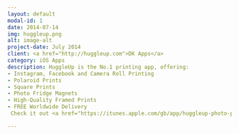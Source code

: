 ```yaml
---
layout: default
modal-id: 1
date: 2014-07-14
img: huggleup.png
alt: image-alt
project-date: July 2014
client: <a href="http://huggleup.com">DK Apps</a>
category: iOS Apps
description: HuggleUp is the No.1 printing app, offering: 
- Instagram, Facebook and Camera Roll Printing
- Polaroid Prints
- Square Prints
- Photo Fridge Magnets 
- High-Quality Framed Prints 
- FREE Worldwide Delivery
 Check it out <a href="https://itunes.apple.com/gb/app/huggleup-photo-prints/id704516908?mt=8">here</a>.

---
```

